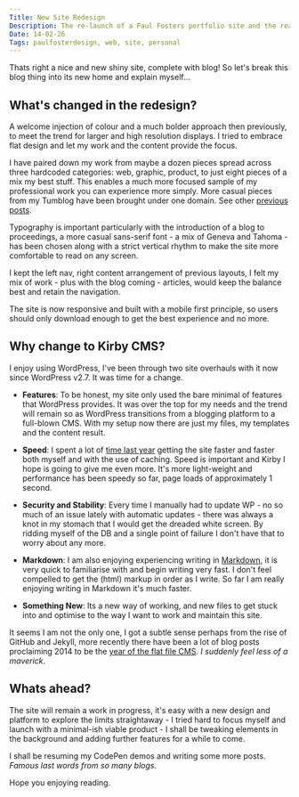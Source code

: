 ```yaml
---
Title: New Site Redesign
Description: The re-launch of a Paul Fosters portfolio site and the reasoning for my switch to Kirby CMS as a platform.
Date: 14-02-26
Tags: paulfosterdesign, web, site, personal
---
```

Thats right a nice and new shiny site, complete with blog! So let's break this blog thing into its new home and explain myself...

## What's changed in the redesign?

A welcome injection of colour and a much bolder approach then previously, to meet the trend for larger and high resolution displays. I  tried to embrace flat design and let my work and the content provide the focus. 

I have paired down my work from maybe a dozen pieces spread across three hardcoded categories: web, graphic, product, to just eight pieces of a mix my best stuff. This enables a much more focused sample of my professional work you can experience more simply. More casual pieces from my Tumblog have been brought under one domain. See other [previous posts](/blog/).

Typography is important particularly with the introduction of a blog to proceedings, a more casual sans-serif font - a mix of Geneva and Tahoma - has been chosen along with a strict vertical rhythm to make the site more comfortable to read on any screen.

I kept the left nav, right content arrangement of previous layouts, I felt my mix of work - plus with the blog coming - articles, would keep the balance best and retain the navigation.

The site is now responsive and built with a mobile first principle, so users should only download enough to get the best experience and no more.

## Why change to Kirby CMS?

I enjoy using WordPress, I've been through two site overhauls with it now since WordPress v2.7. It was time for a change. 

*	**Features**: To be honest, my site only used the bare minimal of features that WordPress provides. It was over the top for my needs and the trend will remain so as WordPress transitions from a blogging platform to a full-blown CMS. With my setup now there are just my files, my templates and the content result.

*	**Speed**: I spent a lot of [time last year](/blog/year-in-review-2013/) getting the site faster and faster both myself and with the use of caching. Speed is important and Kirby I hope is going to give me even more. It's more light-weight and performance has been speedy so far, page loads of  approximately 1 second.

*	**Security and Stability**: Every time I manually had to update WP - no so much of an issue lately with automatic updates - there was always a knot in my stomach that I would get the dreaded white screen. By ridding myself of the DB and a single point of failure I don't have that to worry about any more. 

*	**Markdown**: I am also enjoying experiencing writing in [Markdown](http://daringfireball.net/projects/markdown/), it is very quick to familiarise with and begin writing very fast. I don't feel compelled to get the (html) markup in order as I write. So far I am really enjoying writing in Markdown it's much faster.

* 	**Something New**: Its a new way of working, and new files to get stuck into and optimise to the way I want to work and maintain this site.

It seems I am not the only one, I got a subtle sense perhaps from the rise of GitHub and Jekyll, more recently there have been a lot of blog posts proclaiming 2014 to be the [year of the flat file CMS](http://www.typeandgrids.com/blog/goodbye-wordpress-2014-will-be-the-year-of-flat-file-cmses). *I suddenly feel less of a maverick*.

## Whats ahead?

The site will remain a work in progress, it's easy with a new design and platform to explore the limits straightaway - I tried hard to focus myself and launch with a minimal-ish viable product - I shall be tweaking elements in the background and adding further features for a while to come.

I shall be resuming my CodePen demos and writing some more posts. _Famous last words from so many blogs_.

Hope you enjoying reading.